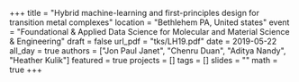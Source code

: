 +++
title = "Hybrid machine-learning and first-principles design for transition metal complexes"
location = "Bethlehem PA, United states"
event = "Foundational & Applied Data Science for Molecular and Material Science & Engineering"
draft = false
url_pdf = "tks/LH19.pdf"
date  = 2019-05-22
all_day = true
authors = ["Jon Paul Janet", "Chenru Duan", "Aditya Nandy", "Heather Kulik"]
featured = true
projects = []
tags = []
slides = ""
math = true
+++
